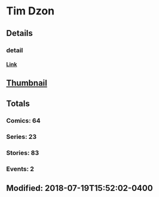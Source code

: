 # Tim  Dzon 
## Details
### detail
#### [Link](http://marvel.com/comics/creators/2319/tim_dzon?utm_campaign=apiRef&utm_source=225578a89fc76f3d20fbffda5d17a88d)
## [Thumbnail](http://i.annihil.us/u/prod/marvel/i/mg/8/d0/4bb692a60c0c6.jpg)
## Totals
### Comics: 64
### Series: 23
### Stories: 83
### Events: 2
## Modified: 2018-07-19T15:52:02-0400